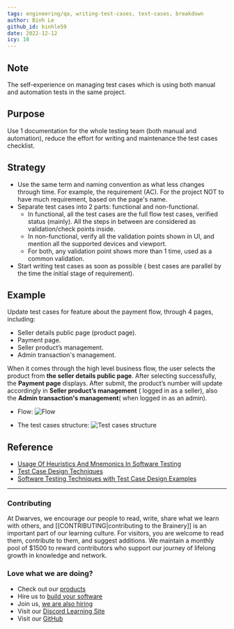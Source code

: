 ```yaml
---
tags: engineering/qa, writing-test-cases, test-cases, breakdown
author: Binh Le
github_id: binhle59
date: 2022-12-12
icy: 10
---
```



## Note

The self-experience on managing test cases which is using both manual and automation tests in the same project.

## Purpose

Use 1 documentation for the whole testing team (both manual and automation), reduce the effort for writing and maintenance the test cases checklist.

## Strategy

- Use the same term and naming convention as what less changes through time. For example, the requirement (AC). For the project NOT to have much requirement, based on the page's name.
- Separate test cases into 2 parts: functional and non-functional.
  - In functional, all the test cases are the full flow test cases, verified status (mainly). All the steps in between are considered as validation/check points inside.
  - In non-functional, verify all the validation points shown in UI, and mention all the supported devices and viewport.
  - For both, any validation point shows more than 1 time, used as a common validation.
- Start writing test cases as soon as possible ( best cases are parallel by the time the initial stage of requirement).

## Example

Update test cases for feature about the payment flow, through 4 p​​ages, including:

- Seller details public page (product page).
- Payment page.
- Seller product’s management.
- Admin transaction's management.

When it comes through the high level business flow, the user selects the product from **the seller details public page**. After selecting successfully, the **Payment page** displays. After submit, the product’s number will update accordingly in **Seller product’s management** ( logged in as a seller), also the **Admin transaction's management**( when logged in as an admin).

- Flow:
  ![Flow](../../_assets/tc-breakdow-flow.png)

- The test cases structure:
  ![Test cases structure](../../_assets/tc-breakdow-structure.png)

## Reference

- [Usage Of Heuristics And Mnemonics In Software Testing](https://testmatick.com/usage-of-heuristics-and-mnemonics-in-software-testing/)
- [Test Case Design Techniques](https://www.botplayautomation.com/post/test-case-design-techniques)
- [Software Testing Techniques with Test Case Design Examples](https://www.guru99.com/software-testing-techniques.html)



---
<!-- cta -->
### Contributing

At Dwarves, we encourage our people to read, write, share what we learn with others, and [[CONTRIBUTING|contributing to the Brainery]] is an important part of our learning culture. For visitors, you are welcome to read them, contribute to them, and suggest additions. We maintain a monthly pool of $1500 to reward contributors who support our journey of lifelong growth in knowledge and network.

### Love what we are doing?

- Check out our [products](https://superbits.co)
- Hire us to [build your software](https://d.foundation)
- Join us, [we are also hiring](https://github.com/dwarvesf/WeAreHiring)
- Visit our [Discord Learning Site](https://discord.gg/dzNBpNTVEZ)
- Visit our [GitHub](https://github.com/dwarvesf)